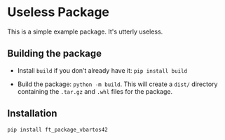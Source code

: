 # Useless Package

This is a simple example package. It's utterly useless.

## Building the package

- Install `build` if you don’t already have it:
  ```pip install build```

- Build the package: 
  ```python -m build```.
  This will create a `dist/` directory containing the `.tar.gz`
  and `.whl` files for the package.

## Installation

```pip install ft_package_vbartos42```

